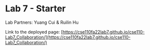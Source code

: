 # Lab 7 - Starter

Lab Partners: Yuang Cui & Ruilin Hu

Link to the deployed page: [https://cse110fa22lab7.github.io/cse110-Lab7_Collaboration/](https://cse110fa22lab7.github.io/cse110-Lab7_Collaboration/)
